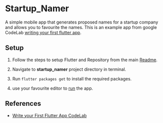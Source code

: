 # Startup_Namer

A simple mobile app that generates proposed names for a startup company and allows you to favourite the names.
This is an example app from google CodeLab [writing your first flutter app](https://codelabs.developers.google.com/codelabs/first-flutter-app-pt1/index.html).



## Setup

1. Follow the steps to setup Flutter and Repository from the main [Readme](https://github.com/sagarchoudhary96/Flutter-Examples/blob/master/README.md).

2. Navigate to **startup_namer** project directory in terminal.

3. Run `flutter packages get` to install the required packages.

4. use your favourite editor to [run](https://flutter.io/get-started/test-drive/#androidstudio) the app.


## References

* [Write your First Flutter App CodeLab](https://codelabs.developers.google.com/codelabs/first-flutter-app-pt1)

